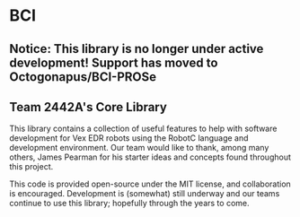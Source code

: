 # BCI
Notice: This library is no longer under active development! Support has moved to Octogonapus/BCI-PROSe
-----
Team 2442A's Core Library
------------------------

This library contains a collection of useful features to help with software development for Vex EDR robots using the RobotC language and development environment. Our team would like to thank, among many others, James Pearman for his starter ideas and concepts found throughout this project.

This code is provided open-source under the MIT license, and collaboration is encouraged. Development is (somewhat) still underway and our teams continue to use this library; hopefully through the years to come.
